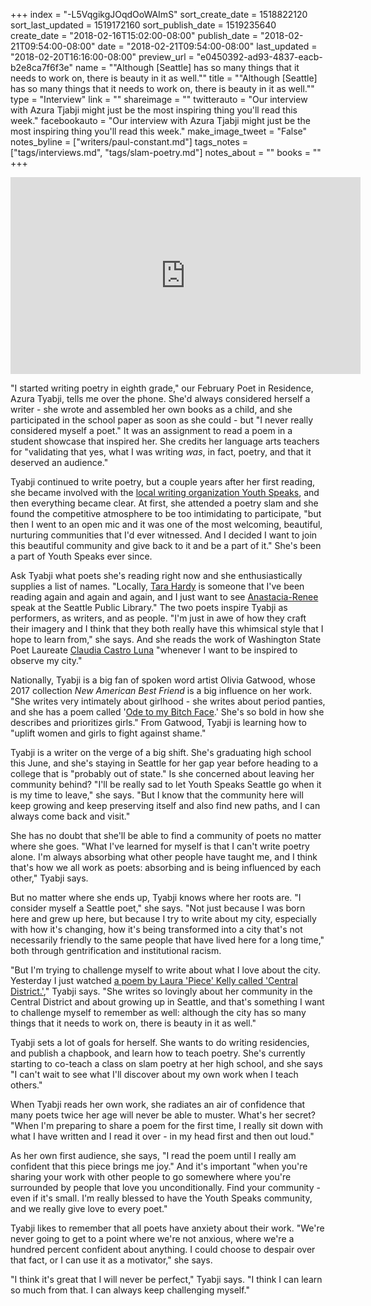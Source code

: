 +++
index = "-L5VqgikgJOqdOoWAImS"
sort_create_date = 1518822120
sort_last_updated = 1519172160
sort_publish_date = 1519235640
create_date = "2018-02-16T15:02:00-08:00"
publish_date = "2018-02-21T09:54:00-08:00"
date = "2018-02-21T09:54:00-08:00"
last_updated = "2018-02-20T16:16:00-08:00"
preview_url = "e0450392-ad93-4837-eacb-b2e8ca7f6f3e"
name = "\"Although [Seattle] has so many things that it needs to work on, there is beauty in it as well.\""
title = "\"Although [Seattle] has so many things that it needs to work on, there is beauty in it as well.\""
type = "Interview"
link = ""
shareimage = ""
twitterauto = "Our interview with Azura Tjabji might just be the most inspiring thing you'll read this week."
facebookauto = "Our interview with Azura Tjabji might just be the most inspiring thing you'll read this week."
make_image_tweet = "False"
notes_byline = ["writers/paul-constant.md"]
tags_notes = ["tags/interviews.md", "tags/slam-poetry.md"]
notes_about = ""
books = ""
+++
<iframe width="560" height="315" src="https://www.youtube.com/embed/YTVFoyupm34" frameborder="0" allow="autoplay; encrypted-media" allowfullscreen></iframe>

"I started writing poetry in eighth grade," our February Poet in Residence, Azura Tyabji, tells me over the phone. She'd always considered herself a writer - she wrote and assembled her own books as a child, and she participated in the school paper as soon as she could - but "I never really considered myself a poet." It was an assignment to read a poem in a student showcase that inspired her. She credits her language arts teachers for "validating that yes, what I was writing *was*, in fact, poetry, and that it deserved an audience." 

Tyabji continued to write poetry, but a couple years after her first reading, she became involved with the [local writing organization Youth Speaks](http://youthspeaks.org/), and then everything became clear. At first, she attended a poetry slam and she found the competitive atmosphere to be too intimidating to participate, "but then I went to an open mic and it was one of the most welcoming, beautiful, nurturing communities that I'd ever witnessed. And I decided I want to join this beautiful community and give back to it and be a part of it." She's been a part of Youth Speaks ever since.

Ask Tyabji what poets she's reading right now and she enthusiastically supplies a list of names. "Locally, [Tara Hardy](http://writebloody.com/shop/products/my-my-my-my-my/) is someone that I've been reading again and again and again, and I just want to see [Anastacia-Renee](https://www.poetrynw.org/anastacia-renee-two-poems/) speak at the Seattle Public Library." The two poets inspire Tyabji as performers, as writers, and as people. "I'm just in awe of how they craft their imagery and I think that they both really have this whimsical style that I hope to learn from," she says. And she reads the work of Washington State Poet Laureate [Claudia Castro Luna](http://www.castroluna.com/) "whenever I want to be inspired to observe my city."

Nationally, Tyabji is a big fan of spoken word artist Olivia Gatwood, whose 2017 collection *New American Best Friend* is a big influence on her work. "She writes very intimately about girlhood - she writes about period panties, and she has a poem called '[Ode to my Bitch Face]( https://www.youtube.com/watch?v=6yGzMUzrgzA).' She's so bold in how she describes and prioritizes girls." From Gatwood, Tyabji is learning how to "uplift women and girls to fight against shame."

Tyabji is a writer on the verge of a big shift. She's graduating high school this June, and she's staying in Seattle for her gap year before heading to a college that is "probably out of state." Is she concerned about leaving her community behind? "I'll be really sad to let Youth Speaks Seattle go when it is my time to leave," she says. "But I know that the community here will keep growing and keep preserving itself and also find new paths, and I can always come back and visit."

She has no doubt that she'll be able to find a community of poets no matter where she goes. "What I've learned for myself is that I can't write poetry alone. I'm always absorbing what other people have taught me, and I think that's how we all work as poets: absorbing and is being influenced by each other," Tyabji says.

But no matter where she ends up, Tyabji knows where her roots are. "I consider myself a Seattle poet," she says. "Not just because I was born here and grew up here, but because I try to write about my city, especially with how it's changing, how it's being transformed into a city that's not necessarily friendly to the same people that have lived here for a long time," both through gentrification and institutional racism.  

"But I'm trying to challenge myself to write about what I love about the city. Yesterday I just watched [a poem by Laura 'Piece' Kelly called 'Central District.'](https://www.youtube.com/watch?v=7piev1A77gQ)," Tyabji says. "She writes so lovingly about her community in the Central District and about growing up in Seattle, and that's something I want to challenge myself to remember as well: although the city has so many things that it needs to work on, there is beauty in it as well."

Tyabji sets a lot of goals for herself. She wants to do writing residencies, and publish a chapbook, and learn how to teach poetry. She's currently starting to co-teach a class on slam poetry at her high school, and she says "I can't wait to see what I'll discover about my own work when I teach others." 

When Tyabji reads her own work, she radiates an air of confidence that many poets twice her age will never be able to muster. What's her secret? "When I'm preparing to share a poem for the first time, I really sit down with what I have written and I read it over - in my head first and then out loud." 

As her own first audience, she says, "I read the poem until I really am confident that this piece brings me joy." And it's important "when you're sharing your work with other people to go somewhere where you're surrounded by people that love you unconditionally. Find your community - even if it's small. I'm really blessed to have the Youth Speaks community, and we really give love to every poet."

Tyabji likes to remember that all poets have anxiety about their work. "We're never going to get to a point where we're not anxious, where we're a hundred percent confident about anything. I could choose to despair over that fact, or I can use it as a motivator," she says.

"I think it's great that I will never be perfect," Tyabji says. "I think I can learn so much from that. I can always keep challenging myself." 
